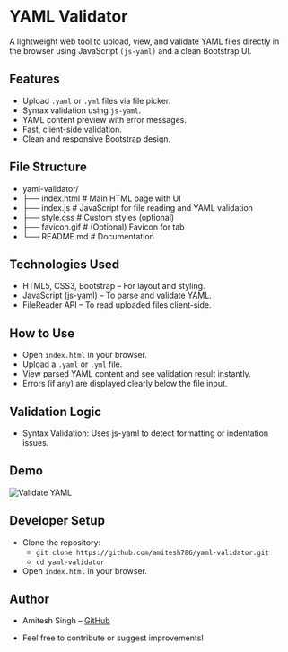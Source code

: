 # YAML Validator
A lightweight web tool to upload, view, and validate YAML files directly in the browser using JavaScript `(js-yaml)` and a clean Bootstrap UI.

## Features
- Upload `.yaml` or `.yml` files via file picker.
- Syntax validation using `js-yaml`.
- YAML content preview with error messages.
- Fast, client-side validation.
- Clean and responsive Bootstrap design.

## File Structure
- yaml-validator/
- ├── index.html           # Main HTML page with UI
- ├── index.js             # JavaScript for file reading and YAML validation
- ├── style.css            # Custom styles (optional)
- ├── favicon.gif          # (Optional) Favicon for tab
- └── README.md            # Documentation

## Technologies Used
- HTML5, CSS3, Bootstrap – For layout and styling.
- JavaScript (js-yaml) – To parse and validate YAML.
- FileReader API – To read uploaded files client-side.

## How to Use
- Open `index.html` in your browser.
- Upload a `.yaml` or `.yml` file.
- View parsed YAML content and see validation result instantly.
- Errors (if any) are displayed clearly below the file input.

## Validation Logic
- Syntax Validation: Uses js-yaml to detect formatting or indentation issues.

## Demo
![Validate YAML](Validate-YAML.gif)

## Developer Setup
- Clone the repository:
    - `git clone https://github.com/amitesh786/yaml-validator.git`
    - `cd yaml-validator`
- Open `index.html` in your browser.

## Author
- Amitesh Singh – [GitHub](https://github.com/amitesh786/yaml-validator.git)

- Feel free to contribute or suggest improvements!
